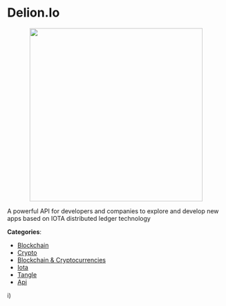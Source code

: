 # Delion.Io
<p align="center">
    <img width="400" src="https://raw.githubusercontent.com/apis-list/apis-list/apis/delion-io/logo_256x256.png" />
</p>

A powerful API for developers and companies to explore and develop new apps based on IOTA distributed ledger technology



**Categories**:
- [Blockchain](https://github.com/apis-list/apis-list#blockchain)
- [Crypto](https://github.com/apis-list/apis-list#crypto)
- [Blockchain & Cryptocurrencies](https://github.com/apis-list/apis-list#blockchain-and-cryptocurrencies)
- [Iota](https://github.com/apis-list/apis-list#iota)
- [Tangle](https://github.com/apis-list/apis-list#tangle)
- [Api](https://github.com/apis-list/apis-list#api)



i)



